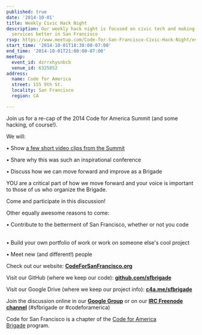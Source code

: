 ```yaml
---
published: true
date: '2014-10-01'
title: Weekly Civic Hack Night
description: Our weekly hack night is focused on civic tech and making government
  services better in San Francisco
rsvp: https://www.meetup.com/Code-for-San-Francisco-Civic-Hack-Night/events/201350342/
start_time: '2014-10-01T18:30:00-07:00'
end_time: '2014-10-01T21:00:00-07:00'
meetup:
  event_id: dzrrxhysnbcb
  venue_id: 6325852
address:
  name: Code for America
  street: 155 9th St.
  locality: San Francisco
  region: CA

---
```

<!-- imported via scripts/generate-events-from-meetup -->
<p>Join us for a re-cap of the 2014 Code for America Summit (and some hacking, of course!).</p> <p>We will:</p> <p>• Show <a href="https://www.youtube.com/playlist?list=PL65XgbSILalWFStqV0z0N9pvftstJ8AAh">a few short video clips from the Summit</a></p> <p>• Share why this was such an inspirational conference</p> <p>• Discuss how we can move forward and improve as a Brigade</p> <p>



YOU are a critical part of how we move forward and your voice is important to those of us who organize the Brigade. </p> <p>Come and participate in this discussion!</p> <p>


Other equally awesome reasons to come:</p> <p>• Contribute to the betterment of San Francisco, whether or not you code</p> <p><br/>• Build your own portfolio of work or work on someone else's cool project</p> <p>• Meet new (and different!) people</p> <p>


Check out our website: <a href="http://www.codeforsanfrancisco.org"><b>CodeForSanFrancisco.org</b></a></p> <p>Visit our GitHub (where we keep our code): <a href="https://www.github.com/sfbrigade"><b>github.com/sfbrigade</b></a></p> <p>Visit our Google Drive (where we keep our project info): <a href="http://c4a.me/sfbrigade"><b>c4a.me/sfbrigade</b></a></p> <p>Join the discussion online in our <a href="https://groups.google.com/forum/#!forum/code-for-san-francisco"><b>Google Group</b></a> or on our <a href="http://webchat.freenode.net/"><b>IRC Freenode channel</b></a> (#sfbrigade or #codeforamerica) </p> <p>


Code for San Francisco is a chapter of the <a href="http://brigade.codeforamerica.org/">Code for America Brigade</a> program.</p> 
